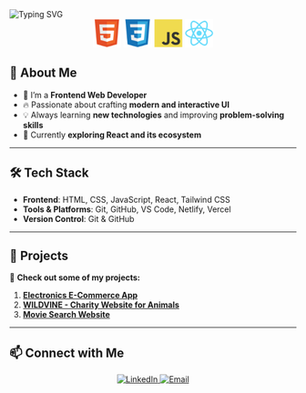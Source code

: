 <img src="https://readme-typing-svg.herokuapp.com?font=Fira+Code&weight=500&size=24&pause=1000&color=F7B801&width=435&lines=Hey%2C+I'm+Hirkant!;Frontend+Web+Developer;Building+Cool+Web+Experiences" alt="Typing SVG" />

<div align="center">
  <img src="https://raw.githubusercontent.com/devicons/devicon/master/icons/html5/html5-original.svg" alt="HTML5" width="50" height="50"/>
  <img src="https://raw.githubusercontent.com/devicons/devicon/master/icons/css3/css3-original.svg" alt="CSS3" width="50" height="50"/>
  <img src="https://raw.githubusercontent.com/devicons/devicon/master/icons/javascript/javascript-original.svg" alt="JavaScript" width="50" height="50"/>
  <img src="https://raw.githubusercontent.com/devicons/devicon/master/icons/react/react-original.svg" alt="React" width="50" height="50"/>
</div>

## 🚀 About Me
- 🌱 I’m a **Frontend Web Developer**
- 🔥 Passionate about crafting **modern and interactive UI**
- 💡 Always learning **new technologies** and improving **problem-solving skills**
- 🎯 Currently **exploring React and its ecosystem**

---

## 🛠 Tech Stack
- **Frontend**: HTML, CSS, JavaScript, React, Tailwind CSS
- **Tools & Platforms**: Git, GitHub, VS Code, Netlify, Vercel
- **Version Control**: Git & GitHub

---

## 📌 Projects
🚀 **Check out some of my projects:**
1. **[Electronics E-Commerce App](https://deft-licorice-593b42.netlify.app/)**
2. **[WILDVINE - Charity Website for Animals](https://chic-fairy-b70d36.netlify.app/)**
3. **[Movie Search Website](https://cheery-frangollo-b798c6.netlify.app/)**

---

## 📫 Connect with Me
<div align="center">
  <a href="https://www.linkedin.com/in/hirakant-mukade-7916632b5" target="_blank">
    <img src="https://img.shields.io/badge/LinkedIn-0077B5?style=for-the-badge&logo=linkedin&logoColor=white" alt="LinkedIn" />
  </a>
  <a href="mailto:your-email@example.com">
    <img src="https://img.shields.io/badge/Email-D14836?style=for-the-badge&logo=gmail&logoColor=white" alt="Email" />
  </a>
</div>

